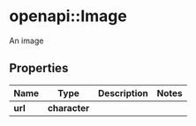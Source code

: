 # openapi::Image

An image

## Properties

| Name    | Type          | Description | Notes |
| ------- | ------------- | ----------- | ----- |
| **url** | **character** |             |
